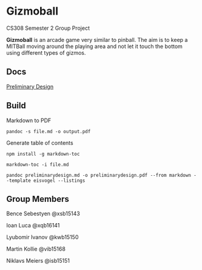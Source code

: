# Gizmoball

CS308 Semester 2 Group Project

**Gizmoball** is an arcade game very similar to pinball. The aim is to keep a MITBall moving around the playing area and not let it touch the bottom using different types of gizmos. 

## Docs

[Preliminary Design](docs/preliminarydesign/preliminarydesign.md)

## Build

Markdown to PDF

```
pandoc -s file.md -o output.pdf
```

Generate table of contents
```
npm install -g markdown-toc

markdown-toc -i file.md

pandoc preliminarydesign.md -o preliminarydesign.pdf --from markdown --template eisvogel --listings
```

## Group Members

Bence Sebestyen @xsb15143

Ioan Luca @xqb16141

Lyubomir Ivanov @kwb15150

Martin Kollie @vib15168

Niklavs Meiers @isb15151
